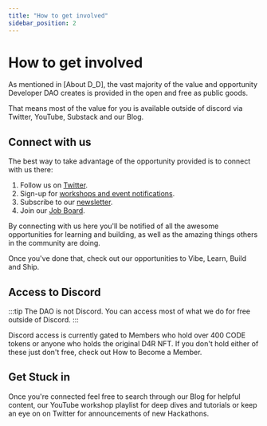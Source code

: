 ```yaml
---
title: "How to get involved"
sidebar_position: 2
---
```


# How to get involved

As mentioned in [About D_D], the vast majority of the value and opportunity Developer DAO creates is provided in the open and free as public goods.

That means most of the value for you is available outside of discord via Twitter, YouTube, Substack and our Blog.

## Connect with us

The best way to take advantage of the opportunity provided is to connect with us there:

1. Follow us on [Twitter](https://twitter.com/developer_dao).
2. Sign-up for [workshops and event notifications](https://lu.ma/developer-dao).
3. Subscribe to our [newsletter](https://developerdao.substack.com/).
4. Join our [Job Board](https://developerdao.pallet.com/jobs).

By connecting with us here you'll be notified of all the awesome opportunities for learning and building, as well as the amazing things others in the community are doing.

Once you've done that, check out our opportunities to Vibe, Learn, Build and Ship.

## Access to Discord

:::tip
The DAO is not Discord. You can access most of what we do for free outside of Discord.
:::

Discord access is currently gated to Members who hold over 400 CODE tokens or anyone who holds the original D4R NFT. If you don't hold either of these just don't free, check out How to Become a Member.

## Get Stuck in

Once you're connected feel free to search through our Blog for helpful content, our YouTube workshop playlist for deep dives and tutorials or keep an eye on on Twitter for announcements of new Hackathons.
